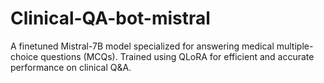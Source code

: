 # Clinical-QA-bot-mistral
A finetuned Mistral-7B model specialized for answering medical multiple-choice questions (MCQs). Trained using QLoRA for efficient and accurate performance on clinical Q&amp;A.
